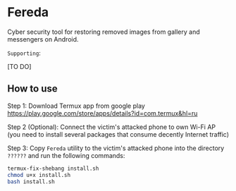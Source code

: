 # Fereda

Cyber security tool for restoring removed images from gallery and messengers on Android.

`Supporting`:

[TO DO]

## How to use

Step 1:
Download Termux app from google play https://play.google.com/store/apps/details?id=com.termux&hl=ru

Step 2 (Optional):
Сonnect the victim's attacked phone to own Wi-Fi AP (you need to install several packages that consume decently Internet traffic)

Step 3:
Copy `Fereda` utility to the victim's attacked phone into the directory `??????` and run the following commands:

```bash
termux-fix-shebang install.sh
chmod u+x install.sh
bash install.sh
```
